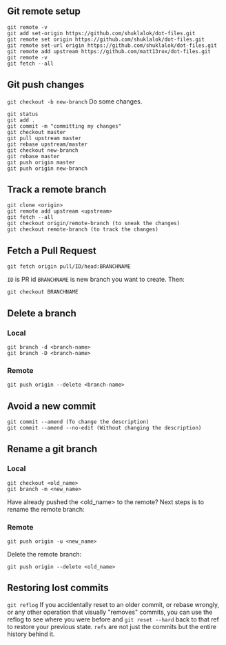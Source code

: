 ## Git remote setup
```
git remote -v
git add set-origin https://github.com/shuklalok/dot-files.git
git remote set origin https://github.com/shuklalok/dot-files.git
git remote set-url origin https://github.com/shuklalok/dot-files.git
git remote add upstream https://github.com/matt13rox/dot-files.git
git remote -v
git fetch --all
```
## Git push changes
```git checkout -b new-branch```
Do some changes.
```
git status
git add .
git commit -m "committing my changes"
git checkout master
git pull upstream master
git rebase upstream/master
git checkout new-branch
git rebase master
git push origin master
git push origin new-branch 
```
## Track a remote branch
```
git clone <origin>
git remote add upstream <upstream>
git fetch --all
git checkout origin/remote-branch (to sneak the changes)
git checkout remote-branch (to track the changes)
```
## Fetch a Pull Request
```
git fetch origin pull/ID/head:BRANCHNAME
```
```ID``` is PR id
```BRANCHNAME``` is new branch you want to create.
Then:
```
git checkout BRANCHNAME
```
## Delete a branch
### Local
```
git branch -d <branch-name>
git branch -D <branch-name>
```
### Remote
```
git push origin --delete <branch-name>
```
## Avoid a new commit
```
git commit --amend (To change the description)
git commit --amend --no-edit (Without changing the description)
```
## Rename a git branch
### Local
```
git checkout <old_name>
git branch -m <new_name>
```
Have already pushed the <old_name> to the remote?
Next steps is to rename the remote branch:
### Remote
```
git push origin -u <new_name>
```
Delete the remote branch:
```
git push origin --delete <old_name>
```
## Restoring lost commits
```git reflog```
If you accidentally reset to an older commit, or rebase wrongly, or any other operation that visually "removes" commits, you can use the reflog to see where you were before and ```git reset --hard``` back to that ref to restore your previous state. ```refs``` are not just the commits but the entire history behind it.
